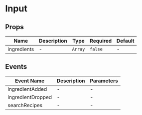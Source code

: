 # Input

## Props

<!-- @vuese:Input:props:start -->
|Name|Description|Type|Required|Default|
|---|---|---|---|---|
|ingredients|-|`Array`|`false`|-|

<!-- @vuese:Input:props:end -->


## Events

<!-- @vuese:Input:events:start -->
|Event Name|Description|Parameters|
|---|---|---|
|ingredientAdded|-|-|
|ingredientDropped|-|-|
|searchRecipes|-|-|

<!-- @vuese:Input:events:end -->



